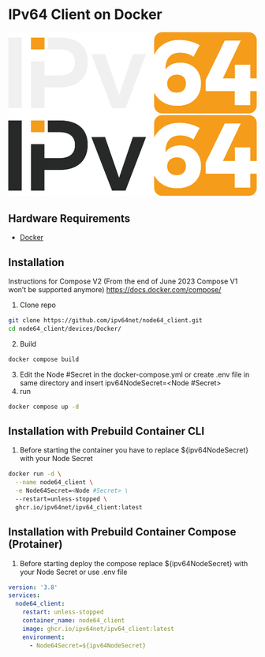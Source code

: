 # IPv64 Client on Docker

![alt text](/files/images/ipv64_darkmode.svg#gh-dark-mode-only "Logo")
![alt text](/files/images/ipv64_lightmode.svg#gh-light-mode-only "Logo")

## Hardware Requirements

 - [Docker](https://github.com/docker/docker-install)
 
## Installation

Instructions for Compose V2 (From the end of June 2023 Compose V1 won’t be supported anymore) https://docs.docker.com/compose/


1. Clone repo
```sh
git clone https://github.com/ipv64net/node64_client.git
cd node64_client/devices/Docker/
```
2. Build
```sh
docker compose build
```
3. Edit the Node #Secret in the docker-compose.yml or create .env file in same directory and insert ipv64NodeSecret=<Node #Secret>
4. run
```sh
docker compose up -d
```
## Installation with Prebuild Container CLI

1. Before starting the container you have to replace ${ipv64NodeSecret} with your Node Secret
```sh
docker run -d \
  --name node64_client \
  -e Node64Secret=<Node #Secret> \
  --restart=unless-stopped \
  ghcr.io/ipv64net/ipv64_client:latest
```

## Installation with Prebuild Container Compose (Protainer)

1. Before starting deploy the compose replace ${ipv64NodeSecret} with your Node Secret or use .env file
```yml
version: '3.8'
services:
  node64_client:
    restart: unless-stopped
    container_name: node64_client
    image: ghcr.io/ipv64net/ipv64_client:latest
    environment:
      - Node64Secret=${ipv64NodeSecret}
```
